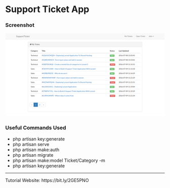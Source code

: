 <h1>Support Ticket App</h1>

<h3>Screenshot</h3>
<img src="Screenshot.png"/>

<h3>Useful Commands Used</h3>
<ul>
    <li>php artisan key:generate</li>
    <li>php artisan serve</li>
    <li>php artisan make:auth</li>
    <li>php artisan migrate</li>
    <li>php artisan make:model Ticket/Category -m</li>
    <li>php artisan key:generate</li>

</ul>

<hr>

<p>Tutorial Website: https://bit.ly/2GE5PNO</p>